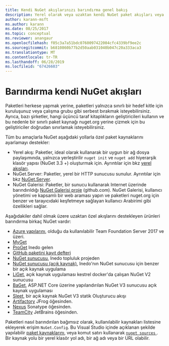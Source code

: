 ```yaml
---
title: Kendi NuGet akışlarınızı barındırma genel bakış
description: Yerel olarak veya uzaktan kendi NuGet paket akışları veya galeriler barındırmak için açılır genel bakış.
author: karann-msft
ms.author: karann
ms.date: 08/25/2017
ms.topic: conceptual
ms.reviewer: anangaur
ms.openlocfilehash: f05c3a7a51bdc0760097422004cfc4339bf9ee2c
ms.sourcegitcommit: b6810860b77b2d50aab031040b047c20a333aca3
ms.translationtype: MT
ms.contentlocale: tr-TR
ms.lasthandoff: 06/28/2019
ms.locfileid: "67426603"
---
```

# <a name="hosting-your-own-nuget-feeds"></a>Barındırma kendi NuGet akışları

Paketleri herkese yapmak yerine, paketleri yalnızca sınırlı bir hedef kitle için kuruluşunuz veya çalışma grubu gibi serbest bırakmak isteyebilirsiniz. Ayrıca, bazı şirketler, hangi üçüncü taraf kitaplıkların geliştiricileri kullanın ve bu nedenle bir sınırlı paket kaynağı nuget.org yerine çizmek için bu geliştiriciler doğrudan sınırlamak isteyebilirsiniz.

Tüm bu amaçlarla NuGet aşağıdaki yollarla özel paket kaynaklarını ayarlamayı destekler:

- Yerel akış: Paketler, ideal olarak kullanarak bir uygun bir ağ dosya paylaşımında, yalnızca yerleştirilir `nuget init` ve `nuget add` hiyerarşik klasör yapısı (NuGet 3.3 +) oluşturmak için. Ayrıntılar için bkz [yerel akışları](../hosting-packages/local-feeds.md).
- NuGet.Server: Paketler, yerel bir HTTP sunucusu sunulur. Ayrıntılar için bkz [NuGet.Server](../hosting-packages/nuget-server.md).
- NuGet Galerisi: Paketler, bir sunucu kullanarak Internet üzerinde barındırıldığı [NuGet Galerisi proje](https://github.com/NuGet/NuGetGallery#build-and-run-the-gallery-in-arbitrary-number-easy-steps) (github.com). NuGet Galerisi, kullanıcı yönetimi ve kapsamlı bir web araması yapın ve paketleri nuget.org için benzer ve tarayıcıdaki keşfetmeye sağlayan kullanıcı Arabirimi gibi özellikleri sağlar.

Aşağıdakiler dahil olmak üzere uzaktan özel akışlarını destekleyen ürünleri barındırma birkaç NuGet vardır:

- [Azure yapılarını](https://www.visualstudio.com/docs/package/nuget/publish), olduğu da kullanılabilir Team Foundation Server 2017 ve üzeri.
- [MyGet](http://myget.org)
- [ProGet](http://inedo.com/proget) Inedo gelen
- [GitHub paketini kayıt defteri](https://help.github.com/articles/configuring-nuget-for-use-with-github-package-registry)
- [NuGet sunucusu](http://nugetserver.net/), Inedo topluluk projeden
- [NuGet sunucusu (açık kaynak)](http://nuget-server.net), Inedo'nın NuGet sunucusu için benzer bir açık kaynak uygulama
- [LiGet](https://github.com/ai-traders/liget), açık kaynak uygulaması kestrel docker'da çalışan NuGet V2 sunucusu
- [BaGet](https://github.com/loic-sharma/BaGet), ASP.NET Core üzerine yapılandırılan NuGet V3 sunucusu açık kaynak uygulaması
- [Sleet](https://github.com/emgarten/sleet), bir açık kaynak NuGet V3 statik Oluşturucu akışı
- [Artifactory](https://www.jfrog.com/artifactory/) JFrog öğesinden.
- [Nexus](http://www.sonatype.org/nexus/) Sonatype öğesinden.
- [TeamCity](https://www.jetbrains.com/teamcity/) JetBrains öğesinden.

Paketleri nasıl barındırılan bağımsız olarak, kullanılabilir kaynakları listesine ekleyerek erişim `NuGet.Config`. Bu Visual Studio içinde açıklanan şekilde yapılabilir [paket kaynaklarını](../tools/package-manager-ui.md#package-sources), veya komut satırı kullanarak [ `nuget sources` ](../tools/cli-ref-sources.md). Bir kaynak yolu bir yerel klasör yol adı, bir ağ adı veya bir URL olabilir.
